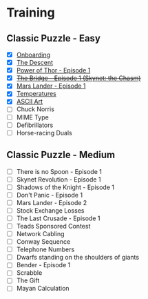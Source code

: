 # Training

## Classic Puzzle - Easy

- [x] [Onboarding](training/easy/onboarding.py)
- [x] [The Descent](training/easy/the-descent.py)
- [x] [Power of Thor - Episode 1](training/easy/power-of-thor-episode-1.py)
- [x] ~~[The Bridge - Episode 1 (Skynet: the Chasm)](training/easy/the-bridge-episode-1.py)~~
- [x] [Mars Lander - Episode 1](training/easy/mars-lander-episode-1.py)
- [x] [Temperatures](training/easy/temperatures.py)
- [x] [ASCII Art](training/easy/ascii-art.py)
- [ ] Chuck Norris
- [ ] MIME Type
- [ ] Defibrillators
- [ ] Horse-racing Duals

## Classic Puzzle - Medium

- [ ] There is no Spoon - Episode 1
- [ ] Skynet Revolution - Episode 1
- [ ] Shadows of the Knight - Episode 1
- [ ] Don't Panic - Episode 1
- [ ] Mars Lander - Episode 2
- [ ] Stock Exchange Losses
- [ ] The Last Crusade - Episode 1
- [ ] Teads Sponsored Contest
- [ ] Network Cabling
- [ ] Conway Sequence
- [ ] Telephone Numbers
- [ ] Dwarfs standing on the shoulders of giants
- [ ] Bender - Episode 1
- [ ] Scrabble
- [ ] The Gift
- [ ] Mayan Calculation
